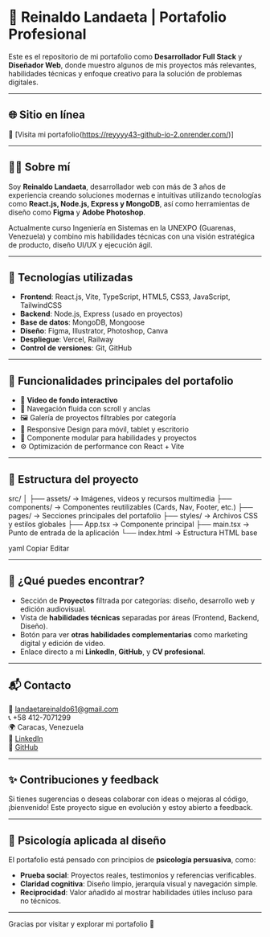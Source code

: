 # 💼 Reinaldo Landaeta | Portafolio Profesional

Este es el repositorio de mi portafolio como **Desarrollador Full Stack** y **Diseñador Web**, donde muestro algunos de mis proyectos más relevantes, habilidades técnicas y enfoque creativo para la solución de problemas digitales.

---

## 🌐 Sitio en línea

🔗 [Visita mi portafolio(https://reyyyy43-github-io-2.onrender.com/)]

---

## 👨‍💻 Sobre mí

Soy **Reinaldo Landaeta**, desarrollador web con más de 3 años de experiencia creando soluciones modernas e intuitivas utilizando tecnologías como **React.js, Node.js, Express y MongoDB**, así como herramientas de diseño como **Figma** y **Adobe Photoshop**.

Actualmente curso Ingeniería en Sistemas en la UNEXPO (Guarenas, Venezuela) y combino mis habilidades técnicas con una visión estratégica de producto, diseño UI/UX y ejecución ágil.

---

## 🚀 Tecnologías utilizadas

- **Frontend**: React.js, Vite, TypeScript, HTML5, CSS3, JavaScript, TailwindCSS
- **Backend**: Node.js, Express (usado en proyectos)
- **Base de datos**: MongoDB, Mongoose
- **Diseño**: Figma, Illustrator, Photoshop, Canva
- **Despliegue**: Vercel, Railway
- **Control de versiones**: Git, GitHub

---

## 🧠 Funcionalidades principales del portafolio

- 🎥 **Video de fondo interactivo**
- 🧭 Navegación fluida con scroll y anclas
- 🖼️ Galería de proyectos filtrables por categoría
- 📱 Responsive Design para móvil, tablet y escritorio
- 🧩 Componente modular para habilidades y proyectos
- ⚙️ Optimización de performance con React + Vite

---

## 📁 Estructura del proyecto

src/
│
├── assets/ → Imágenes, videos y recursos multimedia
├── components/ → Componentes reutilizables (Cards, Nav, Footer, etc.)
├── pages/ → Secciones principales del portafolio
├── styles/ → Archivos CSS y estilos globales
├── App.tsx → Componente principal
├── main.tsx → Punto de entrada de la aplicación
└── index.html → Estructura HTML base

yaml
Copiar
Editar

---

## 🧩 ¿Qué puedes encontrar?

- Sección de **Proyectos** filtrada por categorías: diseño, desarrollo web y edición audiovisual.
- Vista de **habilidades técnicas** separadas por áreas (Frontend, Backend, Diseño).
- Botón para ver **otras habilidades complementarias** como marketing digital y edición de video.
- Enlace directo a mi **LinkedIn**, **GitHub**, y **CV profesional**.

---

## 📬 Contacto

📧 landaetareinaldo61@gmail.com  
📞 +58 412-7071299  
🌍 Caracas, Venezuela  
🔗 [LinkedIn](https://www.linkedin.com/in/reinaldo-landaeta-232188289/)  
🔗 [GitHub](https://github.com/REyyyy43)

---

## ✨ Contribuciones y feedback

Si tienes sugerencias o deseas colaborar con ideas o mejoras al código, ¡bienvenido! Este proyecto sigue en evolución y estoy abierto a feedback.

---

## 🧠 Psicología aplicada al diseño

El portafolio está pensado con principios de **psicología persuasiva**, como:

- **Prueba social**: Proyectos reales, testimonios y referencias verificables.
- **Claridad cognitiva**: Diseño limpio, jerarquía visual y navegación simple.
- **Reciprocidad**: Valor añadido al mostrar habilidades útiles incluso para no técnicos.

---

Gracias por visitar y explorar mi portafolio 🚀

